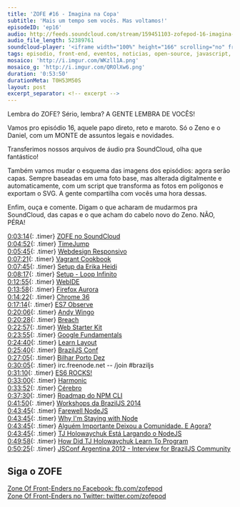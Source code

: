 ```yaml
---
title: 'ZOFE #16 - Imagina na Copa'
subtitle: 'Mais um tempo sem vocês. Mas voltamos!'
episodeID: 'ep16'
audio: http://feeds.soundcloud.com/stream/159451103-zofepod-16-imagina-na-copa
audio_file_length: 52389761
soundcloud-player: '<iframe width="100%" height="166" scrolling="no" frameborder="no" src="https://w.soundcloud.com/player/?url=https%3A//api.soundcloud.com/tracks/159451103%3Fsecret_token%3Ds-WM7bL&amp;color=ff5500&amp;auto_play=false&amp;hide_related=false&amp;show_comments=true&amp;show_user=true&amp;show_reposts=false"></iframe>'
tags: episodio, front-end, eventos, noticias, open-source, javascript, nodejs, npm
mosaico: 'http://i.imgur.com/WKzll1A.png'
mosaico_g: 'http://i.imgur.com/QROlXw6.png'
duration: '0:53:50'
durationMeta: T0H53M50S
layout: post
excerpt_separator: <!-- excerpt -->
---
```



Lembra do ZOFE? Sério, lembra? A GENTE LEMBRA DE VOCÊS!

Vamos pro episódio 16, aquele papo direto, reto e maroto. Só o Zeno e o Daniel, com um MONTE de assuntos legais e novidades.
<!-- excerpt -->

Transferimos nossos arquivos de áudio pra SoundCloud, olha que fantástico!

Também vamos mudar o esquema das imagens dos episódios: agora serão capas. Sempre baseadas em uma foto base, mas alterada digitalmente e automaticamente, com um script que transforma as fotos em polígonos e exportam o SVG. A gente compartilha com vocês uma hora dessas.

Enfim, ouça e comente. Digam o que acharam de mudarmos pra SoundCloud, das capas e o que acham do cabelo novo do Zeno. NÃO, PÉRA!

[0:03:14](#t=0:03:14){: .timer} [ZOFE no SoundCloud](http://soundcloud.com/zofepod)<br>
[0:04:52](#t=0:04:52){: .timer} [TimeJump](https://github.com/zofepod/timejump)<br>
[0:05:45](#t=0:05:45){: .timer} [Webdesign Responsivo](http://novatec.com.br/livros/webdesign-responsivo/)<br>
[0:07:21](#t=0:07:21){: .timer} [Vagrant Cookbook](https://leanpub.com/vagrantcookbook-ptbr)<br>
[0:07:45](#t=0:07:45){: .timer} [Setup da Erika Heidi](http://setup.loopinfinito.com.br/erika-heidi/)<br>
[0:08:17](#t=0:08:17){: .timer} [Setup - Loop Infinito](http://setup.loopinfinito.com.br/)<br>
[0:12:55](#t=0:12:55){: .timer} [WebIDE](https://hacks.mozilla.org/2014/06/webide-lands-in-nightly/)<br>
[0:13:58](#t=0:13:58){: .timer} [Firefox Aurora](https://www.mozilla.org/en-US/firefox/channel/#aurora)<br>
[0:14:22](#t=0:14:22){: .timer} [Chrome 36](http://blog.chromium.org/2014/05/chrome-36-beta-elementanimate-html.html)<br>
[0:17:14](#t=0:17:14){: .timer} [ES7 Observe](http://www.html5rocks.com/en/tutorials/es7/observe/)<br>
[0:20:06](#t=0:20:06){: .timer} [Andy Wingo](https://twitter.com/andywingo)<br>
[0:20:28](#t=0:20:28){: .timer} [Breach](http://breach.cc/)<br>
[0:22:57](#t=0:22:57){: .timer} [Web Starter Kit](https://developers.google.com/web/starter-kit/)<br>
[0:23:55](#t=0:23:55){: .timer} [Google Fundamentals](https://developers.google.com/web/fundamentals/)<br>
[0:24:40](#t=0:24:40){: .timer} [Learn Layout](http://pt-br.learnlayout.com/)<br>
[0:25:40](#t=0:25:40){: .timer} [BrazilJS Conf](http://braziljs.com.br/)<br>
[0:27:05](#t=0:27:05){: .timer} [Bilhar Porto Dez](http://www.bilharportodez.com.br/)<br>
[0:30:05](#t=0:30:05){: .timer} irc.freenode.net -- /join #braziljs<br>
[0:31:10](#t=0:31:10){: .timer} [ES6 ROCKS!](http://es6rocks.com/)<br>
[0:33:00](#t=0:33:00){: .timer} [Harmonic](https://github.com/es6rocks/harmonic/)<br>
[0:33:52](#t=0:33:52){: .timer} [Cérebro](http://cerebrobr.github.io/cerebro/)<br>
[0:37:30](#t=0:37:30){: .timer} [Roadmap do NPM CLI](http://blog.npmjs.org/post/91303926460/npm-cli-roadmap-a-periodic-update)<br>
[0:41:50](#t=0:41:50){: .timer} [Workshops da BrazilJS 2014](http://www.eventick.com.br/workshop-braziljs-2014)<br>
[0:43:45](#t=0:43:45){: .timer} [Farewell NodeJS](https://medium.com/code-adventures/farewell-node-js-4ba9e7f3e52b)<br>
[0:43:45](#t=0:43:45){: .timer} [Why I'm Staying with Node](https://medium.com/@ded/why-im-staying-with-node-e6fd3be62e34)<br>
[0:43:45](#t=0:43:45){: .timer} [Alguém Importante Deixou a Comunidade. E Agora?](http://www.akitaonrails.com/2014/07/06/off-topic-alguem-importante-deixou-a-comunidade-e-agora)<br>
[0:43:45](#t=0:43:45){: .timer} [TJ Holowaychuk Está Largando o NodeJS](http://jcemer.com/tj-holowaychuk-esta-largando-node-js.html)<br>
[0:49:58](#t=0:49:58){: .timer} [How Did TJ Holowaychuk Learn To Program](http://www.quora.com/TJ-Holowaychuk-1/How-did-TJ-Holowaychuk-learn-to-program)<br>
[0:50:25](#t=0:50:25){: .timer} [JSConf Argentina 2012 - Interview for BrazilJS Community](https://www.youtube.com/watch?v=wxDBF3OOaRA)<br>


## Siga o ZOFE

[Zone Of Front-Enders no Facebook: fb.com/zofepod](http://fb.com/zofepod/ "ZOFE no Facebook: fb.com/zofepod")<br>
[Zone Of Front-Enders no Twitter: twitter.com/zofepod](http://twitter.com/zofepod/ "ZOFE no Twitter")<br>
